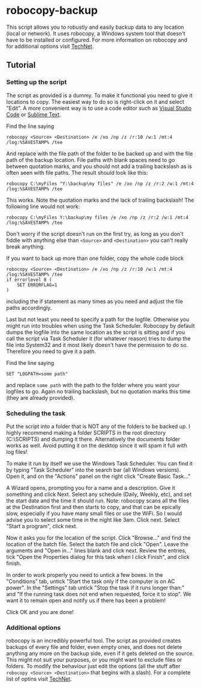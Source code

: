 # robocopy-backup

This script allows you to robustly and easily backup data to any location (local or network). It uses robocopy, a Windows system tool that doesn't have to be installed or configured. For more information on robocopy and for additional options visit [TechNet](https://technet.microsoft.com/en-GB/library/cc733145.aspx).


## Tutorial

### Setting up the script

The script as provided is a dummy. To make it functional you need to give it locations to copy. The easiest way to do so is right-click on it and select "Edit". A more convenient way is to use a code editor such as [Visual Studio Code](https://www.visualstudio.com/en-us/products/code-vs.aspx) or [Sublime Text](https://www.sublimetext.com/). 

Find the line saying 

```
robocopy <Source> <Destination> /e /xo /np /z /r:10 /w:1 /mt:4 /log:%SAVESTAMP% /tee
```

And replace <Source> with the file path of the folder to be backed up and <Destination> with the file path of the backup location. File paths with blank spaces need to go between quotation marks, and you should not add a trailing backslash as is often seen with file paths. The result should look like this:

```
robocopy C:\myFiles "Y:\backup\my files" /e /xo /np /z /r:2 /w:1 /mt:4 /log:%SAVESTAMP% /tee
```

This works. Note the quotation marks and the lack of trailing backslash! The following line would not work:

```
robocopy C:\myFiles Y:\backup\my files /e /xo /np /z /r:2 /w:1 /mt:4 /log:%SAVESTAMP% /tee
```

Don't worry if the script doesn't run on the first try, as long as you don't fiddle with anything else than ```<Source>``` and ```<Destination>``` you can't really break anything.

If you want to back up more than one folder, copy the whole code block

```
robocopy <Source> <Destination> /e /xo /np /z /r:10 /w:1 /mt:4 /log:%SAVESTAMP% /tee
if errorlevel 8 (
	SET ERRORFLAG=1
)
```

including the if statement as many times as you need and adjust the file paths accordingly.

Last but not least you need to specify a path for the logfile. Otherwise you might run into troubles when using the Task Scheduler. Robocopy by default dumps the logfile into the same location as the script is sitting and if you call the script via Task Scheduler it (for whatever reason) tries to dump the file into System32 and it most likely doesn't have the permission to do so. Therefore you need to give it a path. 

Find the line saying

```
SET "LOGPATH=some path"
```

and replace ```some path``` with the path to the folder where you want your logfiles to go. Again no trailing backslash, but no quotation marks this time (they are already provided). 

### Scheduling the task

Put the script into a folder that is NOT any of the folders to be backed up. I highly recommend making a folder SCRIPTS in the root directory (C:\SCRIPTS) and dumping it there. Alternatively the documents folder works as well. Avoid putting it on the desktop since it will spam it full with log files!

To make it run by itself we use the Windows Task Scheduler. You can find it by typing "Task Scheduler" into the search bar (all Windows versions). Open it, and on the "Actions" panel on the right click "Create Basic Task..."

A Wizard opens, prompting you for a name and a description. Give it something and click Next. Select any schedule (Daily, Weekly, etc), and set the start date and the time it should run. Note: robocopy scans all the files at the Destination first and then starts to copy, and that can be epically slow, especially if you have many small files or use the WiFi. So I would advise you to select some time in the night like 3am. Click next. Select "Start a program", click next. 

Now it asks you for the location of the script. Click "Browse..." and find the location of the batch file. Select the batch file and click "Open". Leave the arguments and "Open in..." lines blank and click next. Review the entries, tick "Open the Properties dialog for this task when I click Finish", and click finish.

In order to work properly you need to untick a few boxes. In the "Conditions" tab, untick "Start the task only if the computer is on AC power". In the "Settings" tab untick "Stop the task if it runs longer than:" and "If the running task does not end when requested, force it to stop". We want it to remain open and notify us if there has been a problem!

Click OK and you are done!

### Additional options

robocopy is an incredibly powerful tool. The script as provided creates backups of every file and folder, even empty ones, and does not delete anything any more on the backup side, even if it gets deleted on the source. This might not suit your purposes, or you might want to exclude files or folders. To modify the behaviour just edit the options (all the stuff after ```robocopy <Source> <Destination>``` that begins with a slash). For a complete list of optins visit [TechNet](https://technet.microsoft.com/en-GB/library/cc733145.aspx).